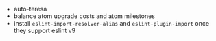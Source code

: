 - auto-teresa
- balance atom upgrade costs and atom milestones
- install `eslint-import-resolver-alias` and `eslint-plugin-import` once they support eslint v9